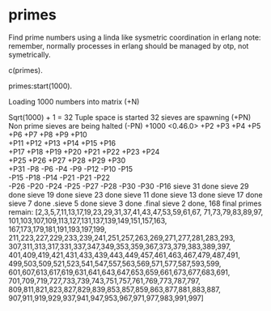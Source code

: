 # primes
Find prime numbers using a linda like sysmetric coordination in erlang
note: remember, normally processes in erlang should be managed by otp, not symetrically. 

c(primes).

primes:start(1000).

 Loading 1000 numbers into matrix (+N)
 
 Sqrt(1000) + 1 = 32
 Tuple space is started
 32 sieves are spawning (+PN)
 Non prime sieves are being halted (-PN)
 +1000 <0.46.0>
+P2  +P3  +P4  +P5  +P6  +P7  +P8  +P9  +P10  
+P11  +P12  +P13  +P14  +P15  +P16   
+P17  +P18  +P19  +P20  +P21  +P22  +P23  +P24  
+P25  +P26  +P27  +P28  +P29  +P30  
+P31  -P8  -P6  -P4  -P9  -P12  -P10  -P15  
-P15  -P18  -P14  -P21  -P21  -P22  
-P26  -P20  -P24  -P25  -P27  -P28  -P30  -P30  -P16 
sieve 31 done sieve 29 done 
sieve 19 done sieve 23 done sieve 11 done 
sieve 13 done sieve 17 done sieve 7 done 
.sieve 5 done sieve 3 done .final sieve 2 done,
168 final primes remain: 
[2,3,5,7,11,13,17,19,23,29,31,37,41,43,47,53,59,61,67,
71,73,79,83,89,97,
101,103,107,109,113,127,131,137,139,149,151,157,163,
167,173,179,181,191,193,197,199,
211,223,227,229,233,239,241,251,257,263,269,271,277,281,283,293,
307,311,313,317,331,337,347,349,353,359,367,373,379,383,389,397,
401,409,419,421,431,433,439,443,449,457,461,463,467,479,487,491,
499,503,509,521,523,541,547,557,563,569,571,577,587,593,599,
601,607,613,617,619,631,641,643,647,653,659,661,673,677,683,691,
701,709,719,727,733,739,743,751,757,761,769,773,787,797, 
809,811,821,823,827,829,839,853,857,859,863,877,881,883,887,
907,911,919,929,937,941,947,953,967,971,977,983,991,997]

